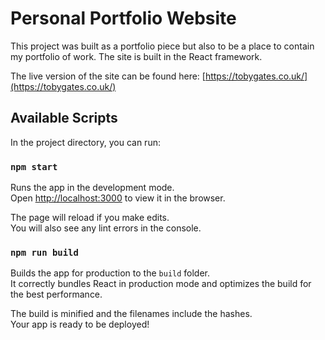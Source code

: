 # Personal Portfolio Website

This project was built as a portfolio piece but also to be a place to contain my portfolio of work. The site is built in the React framework.

The live version of the site can be found here: [https://tobygates.co.uk/](https://tobygates.co.uk/)

## Available Scripts

In the project directory, you can run:

### `npm start`

Runs the app in the development mode.\
Open [http://localhost:3000](http://localhost:3000) to view it in the browser.

The page will reload if you make edits.\
You will also see any lint errors in the console.

### `npm run build`

Builds the app for production to the `build` folder.\
It correctly bundles React in production mode and optimizes the build for the best performance.

The build is minified and the filenames include the hashes.\
Your app is ready to be deployed!


